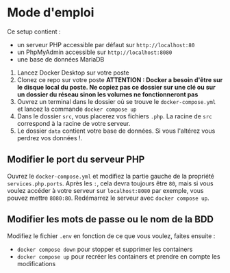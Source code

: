 # Mode d'emploi

Ce setup contient :
- un serveur PHP accessible par défaut sur `http://localhost:80`
- un PhpMyAdmin accessible sur `http://localhost:8080`
- une base de données MariaDB

1. Lancez Docker Desktop sur votre poste
2. Clonez ce repo sur votre poste **ATTENTION : Docker a besoin d'être sur le disque local du poste. Ne copiez pas ce dossier sur une clé ou sur un dossier du réseau sinon les volumes ne fonctionneront pas**
3. Ouvrez un terminal dans le dossier où se trouve le `docker-compose.yml` et lancez la commande `docker compose up`
4. Dans le dossier `src`, vous placerez vos fichiers `.php`. La racine de `src` correspond à la racine de votre serveur.
5. Le dossier `data` contient votre base de données. Si vous l'altérez vous perdrez vos données !.

## Modifier le port du serveur PHP
Ouvrez le `docker-compose.yml` et modifiez la partie gauche de la propriété `services.php.ports`. Après les `:`, cela devra toujours être `80`, mais si vous voulez accéder à votre serveur sur `localhost:8080` par exemple, vous pouvez mettre `8080:80`.
Redémarrez le serveur avec `docker compose up`.

## Modifier les mots de passe ou le nom de la BDD
Modifiez le fichier `.env` en fonction de ce que vous voulez, faites ensuite :
- `docker compose down` pour stopper et supprimer les containers
- `docker compose up` pour recréer les containers et prendre en compte les modifications